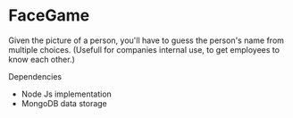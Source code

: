 FaceGame
========

Given the picture of a person, you'll have to guess the person's name from multiple choices. 
(Usefull for companies internal use, to get employees to know each other.)

Dependencies
* Node Js implementation
* MongoDB data storage
